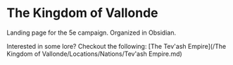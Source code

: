 # The Kingdom of Vallonde
Landing page for the 5e campaign. Organized in Obsidian.

Interested in some lore? Checkout the following:
[The Tev'ash Empire](/The Kingdom of Vallonde/Locations/Nations/Tev'ash Empire.md)
